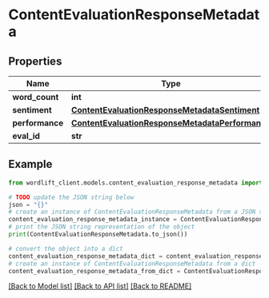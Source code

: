 # ContentEvaluationResponseMetadata


## Properties

Name | Type | Description | Notes
------------ | ------------- | ------------- | -------------
**word_count** | **int** |  | 
**sentiment** | [**ContentEvaluationResponseMetadataSentiment**](ContentEvaluationResponseMetadataSentiment.md) |  | 
**performance** | [**ContentEvaluationResponseMetadataPerformance**](ContentEvaluationResponseMetadataPerformance.md) |  | 
**eval_id** | **str** |  | 

## Example

```python
from wordlift_client.models.content_evaluation_response_metadata import ContentEvaluationResponseMetadata

# TODO update the JSON string below
json = "{}"
# create an instance of ContentEvaluationResponseMetadata from a JSON string
content_evaluation_response_metadata_instance = ContentEvaluationResponseMetadata.from_json(json)
# print the JSON string representation of the object
print(ContentEvaluationResponseMetadata.to_json())

# convert the object into a dict
content_evaluation_response_metadata_dict = content_evaluation_response_metadata_instance.to_dict()
# create an instance of ContentEvaluationResponseMetadata from a dict
content_evaluation_response_metadata_from_dict = ContentEvaluationResponseMetadata.from_dict(content_evaluation_response_metadata_dict)
```
[[Back to Model list]](../README.md#documentation-for-models) [[Back to API list]](../README.md#documentation-for-api-endpoints) [[Back to README]](../README.md)


